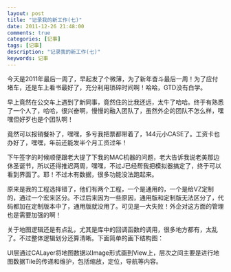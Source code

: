 ```yaml
---
layout: post
title: "记录我的新工作(七)"
date: 2011-12-26 21:48:00 
comments: true
categories: [记事]
tags: [记事]
description: "记录我的新工作(七)"
keywords: 记事
---
```



 
  今天是2011年最后一周了，早起发了个微薄，为了新年奋斗最后一周！为了应付堵车，还是车上看书最好了，充分利用琐碎时间啊！哈哈，GTD没有白学。
 
 
  早上竟然在公交车上遇到了新同事，竟然住的比我还远，太牛了哈哈。终于有熟悉了一个人了，哈哈，很兴奋啊，慢慢的融入团队了，虽然外企的团队不怎么样，嘿嘿但好歹也是个团队啊！
 
 
  竟然可以报销餐补了，嘿嘿，多亏我把票都带着了，144元小CASE了。工资卡也办好了，嘿嘿，年前还能发半个月工资过年！
 
 
  下午签字的时候顺便跟老大提了下我的MAC机器的问题，老大告诉我说老美那边休圣诞节，所以还得推迟两周，嘿嘿，不过J已经帮我把模拟器搞定了，终于可以看到界面了。耶！不过木有数据，很多功能没法跑起来。
 
 
  原来是我的工程选择错了，他们有两个工程，一个是通用的，一个是给VZ定制的，通过一个宏来区分。不过后来因为一些原因，通用版和定制版无法区分了，代码都加在定制版本中了，通用版就没用了。可见是一大失败！外企对这方面的管理也是需要加强的啊！
 
 
  关于地图逻辑还是有点乱，尤其是库中的回调函数的调用，很多地方都有，太乱了。不过整体逻辑划分还算清晰。下面简单的画下结构图：
 
 
  
 
 
  UI层通过CALayer将地图数据以Image形式画到View上，层次之间主要是进行地图数据Tile的传递和维护，包括缩放，定位，导航等内容。
 
 
 


